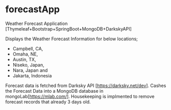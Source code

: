 # forecastApp
Weather Forecast Application [Thymeleaf+Bootstrap+SpringBoot+MongoDB+DarkskyAPI]

Displays the Weather Forecast Information for below locations;

- Campbell, CA, 
- Omaha, NE, 
- Austin, TX,
- Niseko, Japan,
- Nara, Japan and
- Jakarta, Indonesia 

Forecast data is fetched from Darksky API [https://darksky.net/dev].
Cashes the Forecast Data into a MongoDB database in mongoLab[https://mlab.com/].
Housekeeping is implmented to remove forecast records that already 3 days old. 

